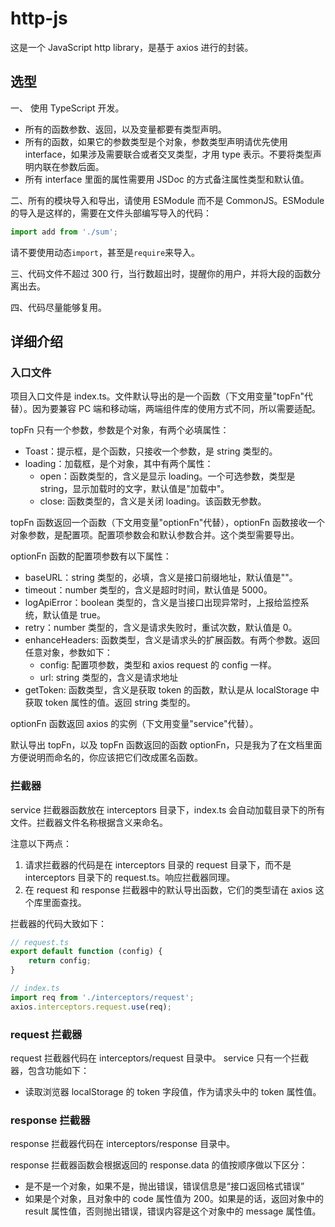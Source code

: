 # http-js

这是一个 JavaScript http library，是基于 axios 进行的封装。

## 选型

一、 使用 TypeScript 开发。

-   所有的函数参数、返回，以及变量都要有类型声明。
-   所有的函数，如果它的参数类型是个对象，参数类型声明请优先使用 interface，如果涉及需要联合或者交叉类型，才用 type 表示。不要将类型声明内联在参数后面。
-   所有 interface 里面的属性需要用 JSDoc 的方式备注属性类型和默认值。

二、所有的模块导入和导出，请使用 ESModule 而不是 CommonJS。ESModule 的导入是这样的，需要在文件头部编写导入的代码：

```ts
import add from './sum';
```

请不要使用动态`import`，甚至是`require`来导入。

三、代码文件不超过 300 行，当行数超出时，提醒你的用户，并将大段的函数分离出去。

四、代码尽量能够复用。

## 详细介绍

### 入口文件

项目入口文件是 index.ts。文件默认导出的是一个函数（下文用变量"topFn"代替）。因为要兼容 PC 端和移动端，两端组件库的使用方式不同，所以需要适配。

topFn 只有一个参数，参数是个对象，有两个必填属性：

-   Toast：提示框，是个函数，只接收一个参数，是 string 类型的。
-   loading：加载框，是个对象，其中有两个属性：
    -   open：函数类型的，含义是显示 loading。一个可选参数，类型是 string，显示加载时的文字，默认值是"加载中"。
    -   close: 函数类型的，含义是关闭 loading。该函数无参数。

topFn 函数返回一个函数（下文用变量"optionFn"代替），optionFn 函数接收一个对象参数，是配置项。配置项参数会和默认参数合并。这个类型需要导出。

optionFn 函数的配置项参数有以下属性：

-   baseURL：string 类型的，必填，含义是接口前缀地址，默认值是""。
-   timeout：number 类型的，含义是超时时间，默认值是 5000。
-   logApiError：boolean 类型的，含义是当接口出现异常时，上报给监控系统，默认值是 true。
-   retry：number 类型的，含义是请求失败时，重试次数，默认值是 0。
-   enhanceHeaders: 函数类型，含义是请求头的扩展函数。有两个参数。返回任意对象，参数如下：
    -   config: 配置项参数，类型和 axios request 的 config 一样。
    -   url: string 类型的，含义是请求地址
-   getToken: 函数类型，含义是获取 token 的函数，默认是从 localStorage 中获取 token 属性的值。返回 string 类型的。

optionFn 函数返回 axios 的实例（下文用变量"service"代替）。

默认导出 topFn，以及 topFn 函数返回的函数 optionFn，只是我为了在文档里面方便说明而命名的，你应该把它们改成匿名函数。

### 拦截器

service 拦截器函数放在 interceptors 目录下，index.ts 会自动加载目录下的所有文件。拦截器文件名称根据含义来命名。

注意以下两点：

1. 请求拦截器的代码是在 interceptors 目录的 request 目录下，而不是 interceptors 目录下的 request.ts。响应拦截器同理。
2. 在 request 和 response 拦截器中的默认导出函数，它们的类型请在 axios 这个库里面查找。

拦截器的代码大致如下：

```js
// request.ts
export default function (config) {
    return config;
}

// index.ts
import req from './interceptors/request';
axios.interceptors.request.use(req);
```

### request 拦截器

request 拦截器代码在 interceptors/request 目录中。
service 只有一个拦截器，包含功能如下：

-   读取浏览器 localStorage 的 token 字段值，作为请求头中的 token 属性值。

### response 拦截器

response 拦截器代码在 interceptors/response 目录中。

response 拦截器函数会根据返回的 response.data 的值按顺序做以下区分：

-   是不是一个对象，如果不是，抛出错误，错误信息是“接口返回格式错误”
-   如果是个对象，且对象中的 code 属性值为 200。如果是的话，返回对象中的 result 属性值，否则抛出错误，错误内容是这个对象中的 message 属性值。
